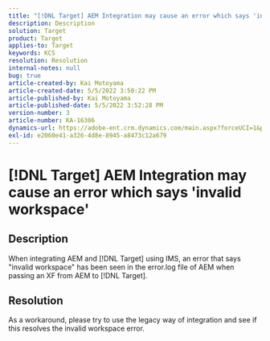 ```yaml
---
title: "[!DNL Target] AEM Integration may cause an error which says 'invalid workspace'"
description: Description
solution: Target
product: Target
applies-to: Target
keywords: KCS
resolution: Resolution
internal-notes: null
bug: true
article-created-by: Kai Motoyama
article-created-date: 5/5/2022 3:50:22 PM
article-published-by: Kai Motoyama
article-published-date: 5/5/2022 3:52:28 PM
version-number: 3
article-number: KA-16306
dynamics-url: https://adobe-ent.crm.dynamics.com/main.aspx?forceUCI=1&pagetype=entityrecord&etn=knowledgearticle&id=db773d0d-8bcc-ec11-a7b5-6045bd00d995
exl-id: e2060e41-a326-4d8e-8945-a8473c12a679
---
```

# [!DNL Target] AEM Integration may cause an error which says 'invalid workspace'

## Description


When integrating AEM and [!DNL Target] using IMS, an error that says "invalid workspace" has been seen in the error.log file of AEM when passing an XF from AEM to [!DNL Target].


## Resolution


As a workaround, please try to use the legacy way of integration and see if this resolves the invalid workspace error.
